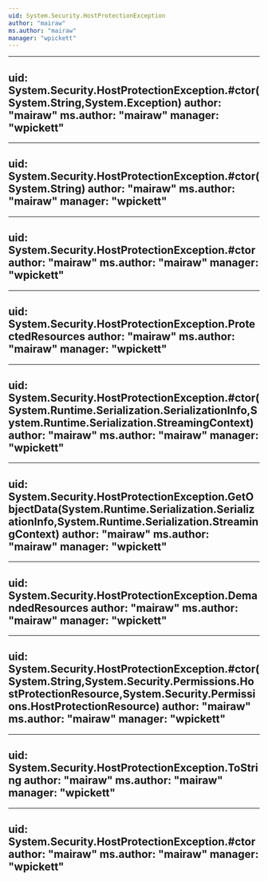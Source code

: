 ```yaml
---
uid: System.Security.HostProtectionException
author: "mairaw"
ms.author: "mairaw"
manager: "wpickett"
---
```


---
uid: System.Security.HostProtectionException.#ctor(System.String,System.Exception)
author: "mairaw"
ms.author: "mairaw"
manager: "wpickett"
---

---
uid: System.Security.HostProtectionException.#ctor(System.String)
author: "mairaw"
ms.author: "mairaw"
manager: "wpickett"
---

---
uid: System.Security.HostProtectionException.#ctor
author: "mairaw"
ms.author: "mairaw"
manager: "wpickett"
---

---
uid: System.Security.HostProtectionException.ProtectedResources
author: "mairaw"
ms.author: "mairaw"
manager: "wpickett"
---

---
uid: System.Security.HostProtectionException.#ctor(System.Runtime.Serialization.SerializationInfo,System.Runtime.Serialization.StreamingContext)
author: "mairaw"
ms.author: "mairaw"
manager: "wpickett"
---

---
uid: System.Security.HostProtectionException.GetObjectData(System.Runtime.Serialization.SerializationInfo,System.Runtime.Serialization.StreamingContext)
author: "mairaw"
ms.author: "mairaw"
manager: "wpickett"
---

---
uid: System.Security.HostProtectionException.DemandedResources
author: "mairaw"
ms.author: "mairaw"
manager: "wpickett"
---

---
uid: System.Security.HostProtectionException.#ctor(System.String,System.Security.Permissions.HostProtectionResource,System.Security.Permissions.HostProtectionResource)
author: "mairaw"
ms.author: "mairaw"
manager: "wpickett"
---

---
uid: System.Security.HostProtectionException.ToString
author: "mairaw"
ms.author: "mairaw"
manager: "wpickett"
---

---
uid: System.Security.HostProtectionException.#ctor
author: "mairaw"
ms.author: "mairaw"
manager: "wpickett"
---
